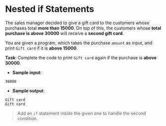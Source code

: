 # Nested if Statements

The sales manager decided to give a gift card to the customers whose purchases total **more than 15000**. On top of this, the customers whose **total purchase is above 30000** will receive a **second gift card**.

You are given a program, which takes the purchase `amount` as input, and print `Gift card` if it is **above 15000**.

**Task**: Complete the code to print `Gift card` again if the purchase is **above 30000**.

- **Sample input**:  
```
36000
```

- **Sample output**:  
```
Gift card
Gift card
```

>Add an `if` statement inside the given one to handle the second condition.
